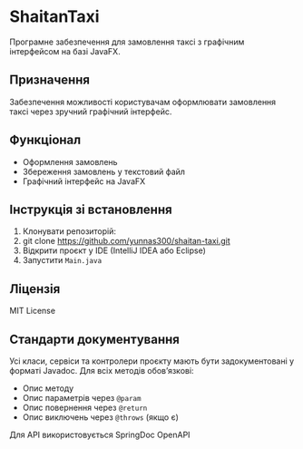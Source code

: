 # ShaitanTaxi

Програмне забезпечення для замовлення таксі з графічним інтерфейсом на базі JavaFX.

## Призначення
Забезпечення можливості користувачам оформлювати замовлення таксі через зручний графічний інтерфейс.

## Функціонал
- Оформлення замовлень
- Збереження замовлень у текстовий файл
- Графічний інтерфейс на JavaFX

## Інструкція зі встановлення
1. Клонувати репозиторій:
2. git clone https://github.com/yunnas300/shaitan-taxi.git
3. Відкрити проєкт у IDE (IntelliJ IDEA або Eclipse)
4. Запустити `Main.java`

## Ліцензія
MIT License

## Стандарти документування

Усі класи, сервіси та контролери проєкту мають бути задокументовані у форматі Javadoc. Для всіх методів обовʼязкові:
- Опис методу
- Опис параметрів через `@param`
- Опис повернення через `@return`
- Опис виключень через `@throws` (якщо є)

Для API використовується SpringDoc OpenAPI